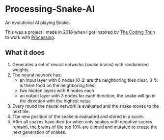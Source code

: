 # Processing-Snake-AI

An evolutional AI playing Snake.

This was a project I made in 2018 when I got inspired by [The Coding Train](https://www.youtube.com/@TheCodingTrain/videos) to work with [Processing](https://processing.org/).

## What it does

1. Generates a set of neural networks (snake brains) with randomized weights.
2. The neural network has:
    - an input layer with 6 nodes (0-2: are the neighboring tiles clear, 3-5: is there food on the neighboring tiles)
    - two hidden layers with 8 nodes each
    - an output layer with 3 nodes for each direction, the snake will go in the direction with the highest value
3. Every round the neural network is evaluated and the snake moves to the next tile.
4. The new position of the snake is evaluated and stored in a score.
5. After all snakes have died (or when only snakes with negative scores remain), the brains of the top 10% are cloned and mutated to create the next generation of snakes.
